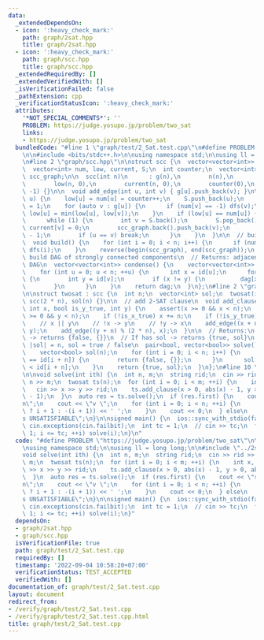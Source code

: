 ```yaml
---
data:
  _extendedDependsOn:
  - icon: ':heavy_check_mark:'
    path: graph/2sat.hpp
    title: graph/2sat.hpp
  - icon: ':heavy_check_mark:'
    path: graph/scc.hpp
    title: graph/scc.hpp
  _extendedRequiredBy: []
  _extendedVerifiedWith: []
  _isVerificationFailed: false
  _pathExtension: cpp
  _verificationStatusIcon: ':heavy_check_mark:'
  attributes:
    '*NOT_SPECIAL_COMMENTS*': ''
    PROBLEM: https://judge.yosupo.jp/problem/two_sat
    links:
    - https://judge.yosupo.jp/problem/two_sat
  bundledCode: "#line 1 \"graph/test/2_Sat.test.cpp\"\n#define PROBLEM \"https://judge.yosupo.jp/problem/two_sat\"\
    \n\n#include <bits/stdc++.h>\n\nusing namespace std;\n\nusing ll = long long;\n\
    \n#line 2 \"graph/scc.hpp\"\n\nstruct scc {\n  vector<vector<int>> g;\n  int n;\n\
    \  vector<int> num, low, current, S;\n  int counter;\n  vector<int> id;\n  vector<vector<int>>\
    \ scc_graph;\n\n  scc(int n)\n      : g(n),\n        n(n),\n        num(n, -1),\n\
    \        low(n, 0),\n        current(n, 0),\n        counter(0),\n        id(n,\
    \ -1) {}\n\n  void add_edge(int u, int v) { g[u].push_back(v); }\n\n  void dfs(int\
    \ u) {\n    low[u] = num[u] = counter++;\n    S.push_back(u);\n    current[u]\
    \ = 1;\n    for (auto v : g[u]) {\n      if (num[v] == -1) dfs(v);\n      if (current[v])\
    \ low[u] = min(low[u], low[v]);\n    }\n    if (low[u] == num[u]) {\n      scc_graph.push_back(vector<int>());\n\
    \      while (1) {\n        int v = S.back();\n        S.pop_back();\n       \
    \ current[v] = 0;\n        scc_graph.back().push_back(v);\n        id[v] = (int)scc_graph.size()\
    \ - 1;\n        if (u == v) break;\n      }\n    }\n  }\n\n  // build scc_graph\n\
    \  void build() {\n    for (int i = 0; i < n; i++) {\n      if (num[i] == -1)\
    \ dfs(i);\n    }\n    reverse(begin(scc_graph), end(scc_graph));\n  }\n\n  //\
    \ build DAG of strongly connected components\n  // Returns: adjacency list of\
    \ DAG\n  vector<vector<int>> condense() {\n    vector<vector<int>> dag(scc_graph.size());\n\
    \    for (int u = 0; u < n; ++u) {\n      int x = id[u];\n      for (int v : g[u])\
    \ {\n        int y = id[v];\n        if (x != y) {\n          dag[x].push_back(y);\n\
    \        }\n      }\n    }\n    return dag;\n  }\n};\n#line 2 \"graph/2sat.hpp\"\
    \n\nstruct twosat : scc {\n  int n;\n  vector<int> sol;\n  twosat(int n) : n(n),\
    \ scc(2 * n), sol(n) {}\n\n  // add 2-SAT clause\n  void add_clause(bool is_x_true,\
    \ int x, bool is_y_true, int y) {\n    assert(x >= 0 && x < n);\n    assert(y\
    \ >= 0 && y < n);\n    if (!is_x_true) x += n;\n    if (!is_y_true) y += n;\n\
    \    // x || y\n    // !x -> y\n    // !y -> x\n    add_edge((x + n) % (2 * n),\
    \ y);\n    add_edge((y + n) % (2 * n), x);\n  }\n\n  // Returns:\n  // If no sol\
    \ -> returns {false, {}}\n  // If has sol -> returns {true, sol}\n  //    where\
    \ |sol| = n, sol = true / false\n  pair<bool, vector<bool>> solve() {\n    build();\n\
    \    vector<bool> sol(n);\n    for (int i = 0; i < n; i++) {\n      if (id[i]\
    \ == id[i + n]) {\n        return {false, {}};\n      }\n      sol[i] = id[i]\
    \ < id[i + n];\n    }\n    return {true, sol};\n  }\n};\n#line 10 \"graph/test/2_Sat.test.cpp\"\
    \n\nvoid solve(int ith) {\n  int n, m;\n  string rid;\n  cin >> rid >> rid >>\
    \ n >> m;\n  twosat ts(n);\n  for (int i = 0; i < m; ++i) {\n    int x, y;\n \
    \   cin >> x >> y >> rid;\n    ts.add_clause(x > 0, abs(x) - 1, y > 0, abs(y)\
    \ - 1);\n  }\n  auto res = ts.solve();\n  if (res.first) {\n    cout << \"s SATISFIABLE\\\
    n\";\n    cout << \"v \";\n    for (int i = 0; i < n; ++i) {\n      cout << (res.second[i]\
    \ ? i + 1 : -(i + 1)) << ' ';\n    }\n    cout << 0;\n  } else\n    cout << \"\
    s UNSATISFIABLE\";\n}\n\nsigned main() {\n  ios::sync_with_stdio(false);\n  cin.tie(nullptr),\
    \ cin.exceptions(cin.failbit);\n  int tc = 1;\n  // cin >> tc;\n  for (int i =\
    \ 1; i <= tc; ++i) solve(i);\n}\n"
  code: "#define PROBLEM \"https://judge.yosupo.jp/problem/two_sat\"\n\n#include <bits/stdc++.h>\n\
    \nusing namespace std;\n\nusing ll = long long;\n\n#include \"../2sat.hpp\"\n\n\
    void solve(int ith) {\n  int n, m;\n  string rid;\n  cin >> rid >> rid >> n >>\
    \ m;\n  twosat ts(n);\n  for (int i = 0; i < m; ++i) {\n    int x, y;\n    cin\
    \ >> x >> y >> rid;\n    ts.add_clause(x > 0, abs(x) - 1, y > 0, abs(y) - 1);\n\
    \  }\n  auto res = ts.solve();\n  if (res.first) {\n    cout << \"s SATISFIABLE\\\
    n\";\n    cout << \"v \";\n    for (int i = 0; i < n; ++i) {\n      cout << (res.second[i]\
    \ ? i + 1 : -(i + 1)) << ' ';\n    }\n    cout << 0;\n  } else\n    cout << \"\
    s UNSATISFIABLE\";\n}\n\nsigned main() {\n  ios::sync_with_stdio(false);\n  cin.tie(nullptr),\
    \ cin.exceptions(cin.failbit);\n  int tc = 1;\n  // cin >> tc;\n  for (int i =\
    \ 1; i <= tc; ++i) solve(i);\n}"
  dependsOn:
  - graph/2sat.hpp
  - graph/scc.hpp
  isVerificationFile: true
  path: graph/test/2_Sat.test.cpp
  requiredBy: []
  timestamp: '2022-09-04 10:58:20+07:00'
  verificationStatus: TEST_ACCEPTED
  verifiedWith: []
documentation_of: graph/test/2_Sat.test.cpp
layout: document
redirect_from:
- /verify/graph/test/2_Sat.test.cpp
- /verify/graph/test/2_Sat.test.cpp.html
title: graph/test/2_Sat.test.cpp
---
```

